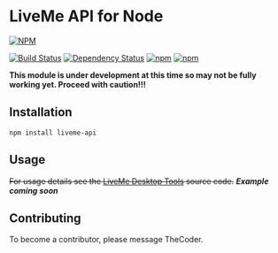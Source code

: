 # LiveMe API for Node
[![NPM](https://nodei.co/npm/liveme-api.png)](https://nodei.co/npm/liveme-api/)

[![Build Status](https://travis-ci.org/thecoder75/liveme-api.svg?branch=master)](https://travis-ci.org/thecoder75/liveme-api)
[![Dependency Status](https://david-dm.org/thecoder75/liveme-api.svg)](https://david-dm.org/thecoder75/liveme-api)
[![npm](https://img.shields.io/npm/v/liveme-api.svg)](https://www.npmjs.com/package/liveme-api)
[![npm](https://img.shields.io/npm/dt/liveme-api.svg)](https://www.npmjs.com/package/liveme-api)

**This module is under development at this time so may not be fully working yet.  Proceed with caution!!!**

## Installation
`npm install liveme-api`

## Usage

~~For usage details see the [LiveMe Desktop Tools](https://github.com/thecoder75/liveme-tools/) source code.~~
***Example coming soon***

## Contributing
To become a contributor, please message TheCoder.

